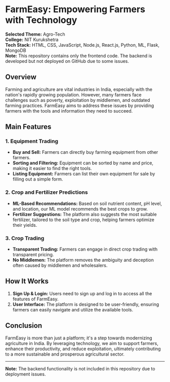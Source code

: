 # FarmEasy: Empowering Farmers with Technology

**Selected Theme:** Agro-Tech  
**College:** NIT Kurukshetra  
**Tech Stack:** HTML, CSS, JavaScript, Node.js, React.js, Python, ML, Flask, MongoDB  
**Note:** This repository contains only the frontend code. The backend is developed but not deployed on GitHub due to some issues.

## Overview

Farming and agriculture are vital industries in India, especially with the nation's rapidly growing population. However, many farmers face challenges such as poverty, exploitation by middlemen, and outdated farming practices. FarmEasy aims to address these issues by providing farmers with the tools and information they need to succeed.

## Main Features

### 1. Equipment Trading

- **Buy and Sell:** Farmers can directly buy farming equipment from other farmers.
- **Sorting and Filtering:** Equipment can be sorted by name and price, making it easier to find the right tools.
- **Listing Equipment:** Farmers can list their own equipment for sale by filling out a simple form.

### 2. Crop and Fertilizer Predictions

- **ML-Based Recommendations:** Based on soil nutrient content, pH level, and location, our ML model recommends the best crops to grow.
- **Fertilizer Suggestions:** The platform also suggests the most suitable fertilizer, tailored to the soil type and crop, helping farmers optimize their yields.

### 3. Crop Trading

- **Transparent Trading:** Farmers can engage in direct crop trading with transparent pricing.
- **No Middlemen:** The platform removes the ambiguity and deception often caused by middlemen and wholesalers.

## How It Works

1. **Sign Up & Login:** Users need to sign up and log in to access all the features of FarmEasy.
2. **User Interface:** The platform is designed to be user-friendly, ensuring farmers can easily navigate and utilize the available tools.

## Conclusion

FarmEasy is more than just a platform; it's a step towards modernizing agriculture in India. By leveraging technology, we aim to support farmers, enhance their productivity, and reduce exploitation, ultimately contributing to a more sustainable and prosperous agricultural sector.

---

**Note:** The backend functionality is not included in this repository due to deployment issues.
